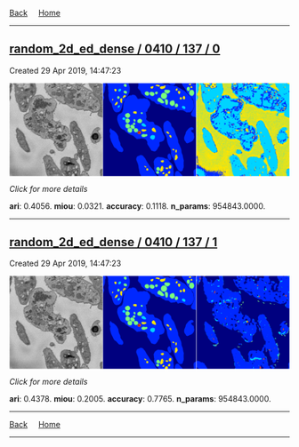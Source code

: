 
[Back](..)&nbsp;&nbsp;&nbsp;&nbsp;&nbsp;[Home](https://leapmanlab.github.io/snapshots)

---

<div class="summary"><a href="0"><h2>random_2d_ed_dense / 0410 / 137 / 0</h2></a><p>Created 29 Apr 2019, 14:47:23
</p><a href="0"><img src="0/media/summary.png" align="center"></a><p>
<i>Click for more details</i>
</p></div>

**ari**: 0.4056. **miou**: 0.0321. **accuracy**: 0.1118. **n_params**: 954843.0000. 

---

<div class="summary"><a href="1"><h2>random_2d_ed_dense / 0410 / 137 / 1</h2></a><p>Created 29 Apr 2019, 14:47:23
</p><a href="1"><img src="1/media/summary.png" align="center"></a><p>
<i>Click for more details</i>
</p></div>

**ari**: 0.4378. **miou**: 0.2005. **accuracy**: 0.7765. **n_params**: 954843.0000. 

---

[Back](..)&nbsp;&nbsp;&nbsp;&nbsp;&nbsp;[Home](https://leapmanlab.github.io/snapshots)

---